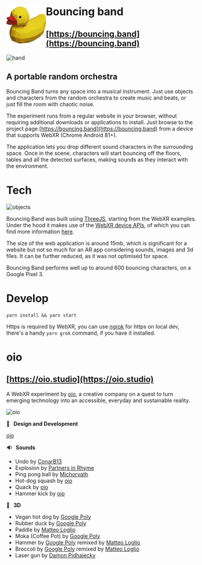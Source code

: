 # <img align="left" width="105" height="105" src="./src/media/2d/favicon.png"> Bouncing band

## [https://bouncing.band](https://bouncing.band)

![hand](https://user-images.githubusercontent.com/2639360/115254296-1ac65700-a125-11eb-9e10-f8b175a55cd5.gif)

## A portable random orchestra

Bouncing Band turns any space into a musical instrument. Just use objects and characters from the random orchestra to create music and beats, or just fill the room with chaotic noise.

The experiment runs from a regular website in your browser, without requiring additional downloads or applications to install. Just browse to the project page [https://bouncing.band](https://bouncing.band) from a device that supports WebXR (Chrome Android 81+).

The application lets you drop different sound characters in the surrounding space. Once in the scene, characters will start bouncing off the floors, tables and all the detected surfaces, making sounds as they interact with the environment.

# Tech

![objects](https://user-images.githubusercontent.com/2639360/115309089-ad85e680-a163-11eb-9b96-05d4a69c873f.gif)

Bouncing Band was built using [ThreeJS](https://threejs.org/), starting from the WebXR examples. Under the hood it makes use of the [WebXR device APIs](https://immersiveweb.dev/), of which you can find more information [here](https://github.com/immersive-web/webxr/blob/master/explainer.md).

The size of the web application is around 15mb, which is significant for a website but not so much for an AR app considering sounds, images and 3d files. It can be further reduced, as it was not optimised for space.

Bouncing Band performs well up to around 600 bouncing characters, on a Google Pixel 3.

# Develop

```
yarn install && yarn start
```

Https is required by WebXR, you can use [ngrok](https://ngrok.com/) for https on local dev, there's a handy `yarn grok` command, if you have it installed.

# oio

## [https://oio.studio](https://oio.studio)

A WebXR experiment by [oio](https://oio.studio), a creative company on a quest to turn emerging technology into an accessible, everyday and sustainable reality.

![oio](https://user-images.githubusercontent.com/2639360/115254363-2ade3680-a125-11eb-9fcf-9acf9b832cf2.gif)

**📐 &nbsp; Design and Development**

[oio](http://oio.studio)

**🔉 &nbsp; Sounds**

- Undo by [ConarB13](https://freesound.org/people/ConarB13/sounds/401542/)
- Explosion by [Partners in Rhyme](https://www.freesoundeffects.com/free-track/explosion-3-466448/)
- Ping pong ball by [Michorvath](https://freesound.org/people/michorvath/sounds/269718/)
- Hot-dog squash by [oio](https://oio.studio)
- Quack by [oio](https://oio.studio)
- Hammer kick by [oio](https://oio.studio)

**🏓 &nbsp; 3D**

- Vegan hot dog by [Google Poly](https://poly.google.com/view/fPOjUkuqPLw)
- Rubber duck by [Google Poly](https://poly.google.com/view/9pffFcv7LSm)
- Paddle by [Matteo Loglio](https://matlo.me)
- Moka (Coffee Pot) by [Google Poly](https://poly.google.com/view/4JpGweI6vVR)
- Hammer by [Google Poly](https://poly.google.com/view/cOizz1RJnb3) remixed by [Matteo Loglio](https://matlo.me)
- Broccoli by [Google Poly](https://poly.google.com/view/e2Z3XDxtT41) remixed by [Matteo Loglio](https://matlo.me)
- Laser gun by [Damon Pidhajecky](https://poly.google.com/view/9qGe3grmPlK)
